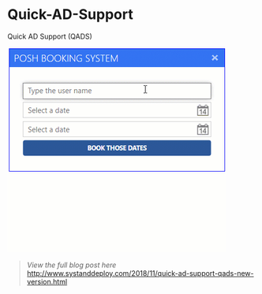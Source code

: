# Quick-AD-Support
Quick AD Support (QADS)

![alt text](https://github.com/damienvanrobaeys/PowerShell_WPF_DatePicker_Booking_System/blob/master/booking_preview.gif)

> *View the full blog post here*
http://www.systanddeploy.com/2018/11/quick-ad-support-qads-new-version.html
